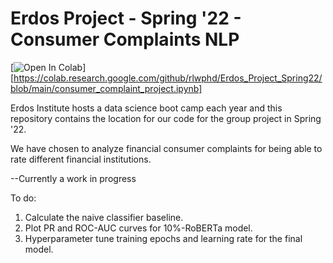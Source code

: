 # Erdos Project - Spring '22 - Consumer Complaints NLP

[![Open In Colab](https://colab.research.google.com/assets/colab-badge.svg)][https://colab.research.google.com/github/rlwphd/Erdos_Project_Spring22/blob/main/consumer_complaint_project.ipynb]


Erdos Institute hosts a data science boot camp each year and this repository contains the location for our code for the group project in Spring '22.

We have chosen to analyze financial consumer complaints for being able to rate different financial institutions.

--Currently a work in progress

To do: 
1) Calculate the naive classifier baseline. 
2) Plot PR and ROC-AUC curves for 10%-RoBERTa model.
3) Hyperparameter tune training epochs and learning rate for the final model. 

